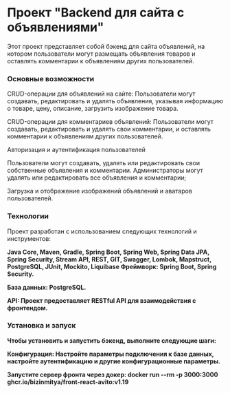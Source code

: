 <h1>Проект "Backend для сайта с объявлениями"</h1>

Этот проект представляет собой бэкенд для сайта объявлений, на котором пользователи могут размещать объявления товаров и оставлять комментарии к объявлениям других пользователей.

<h3>Основные возможности</h3>

CRUD-операции для объявлений на сайте: Пользователи могут создавать, редактировать и удалять объявления, указывая информацию о товаре, цену, описание, загрузить изображение товара. 

CRUD-операции для комментариев объявлений: Пользователи могут создавать, редактировать и удалять свои комментарии, и оставлять комментарии к объявлениям других пользователей. 

Авторизация и аутентификация пользователей

Пользователи могут создавать, удалять или редактировать свои собственные объявления и комментарии. Администраторы могут удалять или редактировать все объявления и комментарии;

Загрузка и отображение изображений объявлений и аватаров пользователей.

<h3>Технологии</h3>

Проект разработан с использованием следующих технологий и инструментов:

<b>Java Core, Maven, Gradle, Spring Boot, Spring Web, Spring Data JPA, Spring Security, Stream API, REST, GIT, Swagger, Lombok, Mapstruct, PostgreSQL, JUnit, Mockito, Liquibase
<b>Фреймворк:</b> Spring Boot, Spring Security.

<b>База данных:</b> PostgreSQL.

<b>API:</b> Проект предоставляет RESTful API для взаимодействия с фронтендом.

<h3>Установка и запуск</h3>

<b>Чтобы установить и запустить бэкенд, выполните следующие шаги:</b>

Конфигурация: Настройте параметры подключения к базе данных, настройте аутентификацию и другие конфигурационные параметры.

Запустите сервер фронта через докер: docker run --rm -p 3000:3000 ghcr.io/bizinmitya/front-react-avito:v1.19
